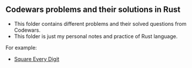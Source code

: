 ## Codewars problems and their solutions in Rust

- This folder contains different problems and their solved questions from Codewars.
- This folder is just my personal notes and practice of Rust language.

For example:

- [Square Every Digit](src/bin/example-1.rs)